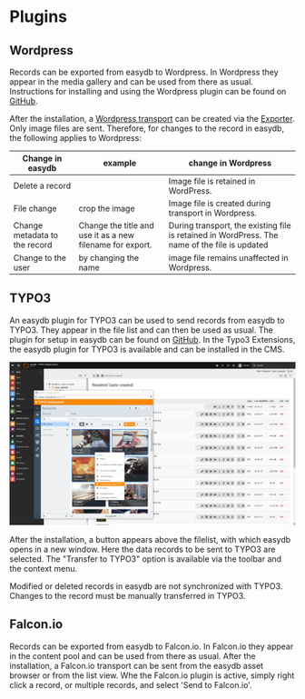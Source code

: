 # Plugins

## <a name="wordpress"> </a> Wordpress

Records can be exported from easydb to Wordpress. In Wordpress they appear in the media gallery and can be used from there as usual. Instructions for installing and using the Wordpress plugin can be found on [GitHub](https://github.com/programfabrik/easydb-wordpress-plugin).

After the installation, a [Wordpress transport](../../features/export/export.html#transport) can be created via the [Exporter](../../features/export/export.html). Only image files are sent. Therefore, for changes to the record in easydb, the following applies to Wordpress:

|Change in easydb | example | change in Wordpress |
| - | - | - |
| Delete a record || Image file is retained in WordPress. |
| File change | crop the image | Image file is created during transport in Wordpress. |
| Change metadata to the record | Change the title and use it as a new filename for export. | During transport, the existing file is retained in WordPress. The name of the file is updated
| Change to the user | by changing the name | image file remains unaffected in Wordpress. |


## <a name="TYPO3"> </a> TYPO3

An easydb plugin for TYPO3 can be used to send records from easydb to TYPO3. They appear in the file list and can then be used as usual. The plugin for setup in easydb can be found on [GitHub](https://github.com/programfabrik/typo3-easydb-plugin). In the Typo3 Extensions, the easydb plugin for TYPO3 is available and can be installed in the CMS.

![TYPO3 plugin for easydb](typo3_easydb_plugin.png)

After the installation, a button appears above the filelist, with which easydb opens in a new window. Here the data records to be sent to TYPO3 are selected. The "Transfer to TYPO3" option is available via the toolbar and the context menu.

Modified or deleted records in easydb are not synchronized with TYPO3. Changes to the record must be manually transferred in TYPO3.

## <a name="falconio"> </a> Falcon.io

Records can be exported from easydb to Falcon.io. In Falcon.io they appear in the content pool and can be used from there as usual.
After the installation, a Falcon.io transport can be sent from the easydb asset browser or from the list view. Whe the Falcon.io plugin is active, simply right click a record, or multiple records, and select 'Send to Falcon.io'.

